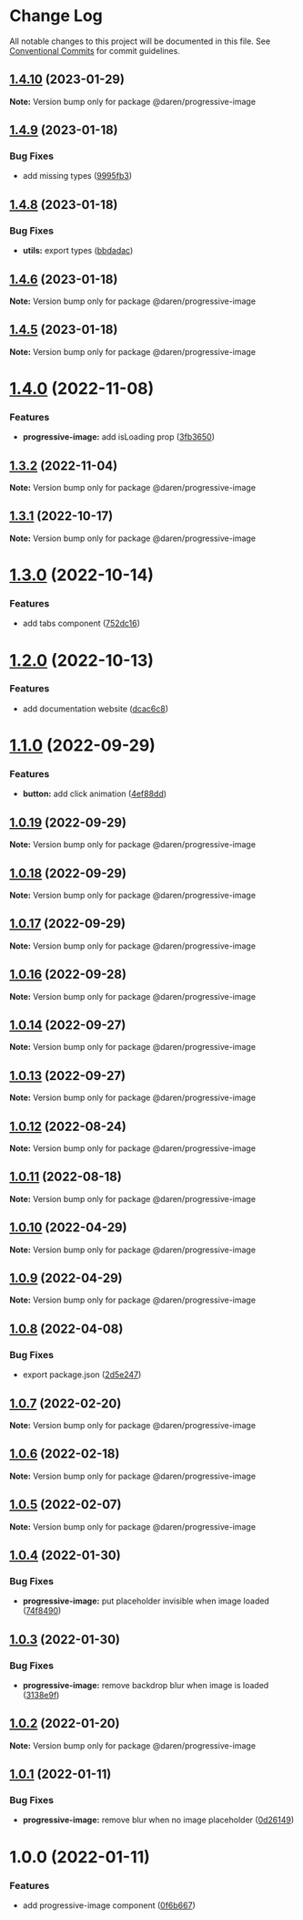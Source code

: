 # Change Log

All notable changes to this project will be documented in this file.
See [Conventional Commits](https://conventionalcommits.org) for commit guidelines.

## [1.4.10](https://github.com/darenmalfait/darenui/compare/@daren/progressive-image@1.4.9...@daren/progressive-image@1.4.10) (2023-01-29)

**Note:** Version bump only for package @daren/progressive-image





## [1.4.9](https://github.com/darenmalfait/darenui/compare/@daren/progressive-image@1.4.8...@daren/progressive-image@1.4.9) (2023-01-18)


### Bug Fixes

* add missing types ([9995fb3](https://github.com/darenmalfait/darenui/commit/9995fb35e1e6a95a4b33be2ee140ec3fc7486b8d))





## [1.4.8](https://github.com/darenmalfait/darenui/compare/@daren/progressive-image@1.4.6...@daren/progressive-image@1.4.8) (2023-01-18)


### Bug Fixes

* **utils:** export types ([bbdadac](https://github.com/darenmalfait/darenui/commit/bbdadace754fa21cae5ed7e7fe4e249ab7143bc6))





## [1.4.6](https://github.com/darenmalfait/darenui/compare/@daren/progressive-image@1.4.5...@daren/progressive-image@1.4.6) (2023-01-18)

**Note:** Version bump only for package @daren/progressive-image





## [1.4.5](https://github.com/darenmalfait/darenui/compare/@daren/progressive-image@1.4.4...@daren/progressive-image@1.4.5) (2023-01-18)

**Note:** Version bump only for package @daren/progressive-image





# [1.4.0](https://github.com/darenmalfait/darenui/compare/@daren/progressive-image@1.3.2...@daren/progressive-image@1.4.0) (2022-11-08)

### Features

- **progressive-image:** add isLoading prop ([3fb3650](https://github.com/darenmalfait/darenui/commit/3fb3650ff4c24b2b2e0130d9e3e429f3d5edfe91))

## [1.3.2](https://github.com/darenmalfait/darenui/compare/@daren/progressive-image@1.3.1...@daren/progressive-image@1.3.2) (2022-11-04)

**Note:** Version bump only for package @daren/progressive-image

## [1.3.1](https://github.com/darenmalfait/darenui/compare/@daren/progressive-image@1.3.0...@daren/progressive-image@1.3.1) (2022-10-17)

**Note:** Version bump only for package @daren/progressive-image

# [1.3.0](https://github.com/darenmalfait/darenui/compare/@daren/progressive-image@1.2.0...@daren/progressive-image@1.3.0) (2022-10-14)

### Features

- add tabs component ([752dc16](https://github.com/darenmalfait/darenui/commit/752dc16448f0abe47af1c4f32459cf2ac741a40c))

# [1.2.0](https://github.com/darenmalfait/darenui/compare/@daren/progressive-image@1.1.0...@daren/progressive-image@1.2.0) (2022-10-13)

### Features

- add documentation website ([dcac6c8](https://github.com/darenmalfait/darenui/commit/dcac6c846bdb6febc3587ab6b3edb0dfdec5a63d))

# [1.1.0](https://github.com/darenmalfait/darenui/compare/@daren/progressive-image@1.0.19...@daren/progressive-image@1.1.0) (2022-09-29)

### Features

- **button:** add click animation ([4ef88dd](https://github.com/darenmalfait/darenui/commit/4ef88dd88dbcf3411b3bfdd8250323b6e7338fb7))

## [1.0.19](https://github.com/darenmalfait/darenui/compare/@daren/progressive-image@1.0.18...@daren/progressive-image@1.0.19) (2022-09-29)

**Note:** Version bump only for package @daren/progressive-image

## [1.0.18](https://github.com/darenmalfait/darenui/compare/@daren/progressive-image@1.0.17...@daren/progressive-image@1.0.18) (2022-09-29)

**Note:** Version bump only for package @daren/progressive-image

## [1.0.17](https://github.com/darenmalfait/darenui/compare/@daren/progressive-image@1.0.16...@daren/progressive-image@1.0.17) (2022-09-29)

**Note:** Version bump only for package @daren/progressive-image

## [1.0.16](https://github.com/darenmalfait/darenui/compare/@daren/progressive-image@1.0.14...@daren/progressive-image@1.0.16) (2022-09-28)

**Note:** Version bump only for package @daren/progressive-image

## [1.0.14](https://github.com/darenmalfait/darenui/compare/@daren/progressive-image@1.0.13...@daren/progressive-image@1.0.14) (2022-09-27)

**Note:** Version bump only for package @daren/progressive-image

## [1.0.13](https://github.com/darenmalfait/darenui/compare/@daren/progressive-image@1.0.12...@daren/progressive-image@1.0.13) (2022-09-27)

**Note:** Version bump only for package @daren/progressive-image

## [1.0.12](https://github.com/darenmalfait/darenui/compare/@daren/progressive-image@1.0.11...@daren/progressive-image@1.0.12) (2022-08-24)

**Note:** Version bump only for package @daren/progressive-image

## [1.0.11](https://github.com/darenmalfait/darenui/compare/@daren/progressive-image@1.0.10...@daren/progressive-image@1.0.11) (2022-08-18)

**Note:** Version bump only for package @daren/progressive-image

## [1.0.10](https://github.com/darenmalfait/darenui/compare/@daren/progressive-image@1.0.9...@daren/progressive-image@1.0.10) (2022-04-29)

**Note:** Version bump only for package @daren/progressive-image

## [1.0.9](https://github.com/darenmalfait/darenui/compare/@daren/progressive-image@1.0.8...@daren/progressive-image@1.0.9) (2022-04-29)

**Note:** Version bump only for package @daren/progressive-image

## [1.0.8](https://github.com/darenmalfait/darenui/compare/@daren/progressive-image@1.0.7...@daren/progressive-image@1.0.8) (2022-04-08)

### Bug Fixes

- export package.json ([2d5e247](https://github.com/darenmalfait/darenui/commit/2d5e24797a289b7507666bf67d954fc93be33d8f))

## [1.0.7](https://github.com/darenmalfait/darenui/compare/@daren/progressive-image@1.0.6...@daren/progressive-image@1.0.7) (2022-02-20)

**Note:** Version bump only for package @daren/progressive-image

## [1.0.6](https://github.com/darenmalfait/darenui/compare/@daren/progressive-image@1.0.5...@daren/progressive-image@1.0.6) (2022-02-18)

**Note:** Version bump only for package @daren/progressive-image

## [1.0.5](https://github.com/darenmalfait/darenui/compare/@daren/progressive-image@1.0.4...@daren/progressive-image@1.0.5) (2022-02-07)

**Note:** Version bump only for package @daren/progressive-image

## [1.0.4](https://github.com/darenmalfait/darenui/compare/@daren/progressive-image@1.0.3...@daren/progressive-image@1.0.4) (2022-01-30)

### Bug Fixes

- **progressive-image:** put placeholder invisible when image loaded ([74f8490](https://github.com/darenmalfait/darenui/commit/74f84903d1b10492240c4af79d4763cffeda4e8b))

## [1.0.3](https://github.com/darenmalfait/darenui/compare/@daren/progressive-image@1.0.2...@daren/progressive-image@1.0.3) (2022-01-30)

### Bug Fixes

- **progressive-image:** remove backdrop blur when image is loaded ([3138e9f](https://github.com/darenmalfait/darenui/commit/3138e9f03d4524cc87146562666c218aa4982498))

## [1.0.2](https://github.com/darenmalfait/darenui/compare/@daren/progressive-image@1.0.1...@daren/progressive-image@1.0.2) (2022-01-20)

**Note:** Version bump only for package @daren/progressive-image

## [1.0.1](https://github.com/darenmalfait/darenui/compare/@daren/progressive-image@1.0.0...@daren/progressive-image@1.0.1) (2022-01-11)

### Bug Fixes

- **progressive-image:** remove blur when no image placeholder ([0d26149](https://github.com/darenmalfait/darenui/commit/0d26149b15299a7c7b3d067345a0f225e119a9a0))

# 1.0.0 (2022-01-11)

### Features

- add progressive-image component ([0f6b667](https://github.com/darenmalfait/darenui/commit/0f6b667d5e5078b93e0367d68ca3d76f57e7cbf5))
